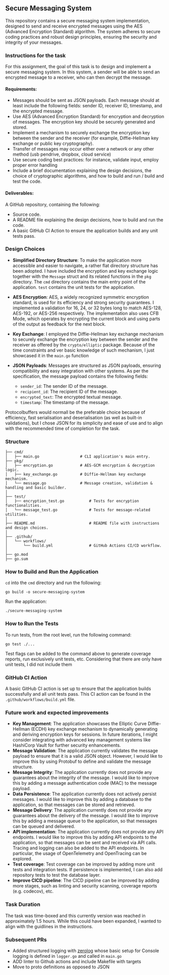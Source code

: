 ## Secure Messaging System
This repository contains a secure messaging system implementation, designed to send and receive encrypted messages using the AES (Advanced Encryption Standard) algorithm. 
The system adheres to secure coding practices and robust design principles, ensuring the security and integrity of your messages.

### Instructions for the task
For this assignment, the goal of this task is to design and implement a secure messaging system. In this system, a sender will be able to send an encrypted message to a receiver, who can then decrypt the message.

#### Requirements:

- Messages should be sent as JSON payloads. Each message should at least include the following fields: sender ID, receiver ID, timestamp, and the encrypted message.
- Use AES (Advanced Encryption Standard) for encryption and decryption of messages. The encryption key should be securely generated and stored.
- Implement a mechanism to securely exchange the encryption key between the sender and the receiver (for example, Diffie-Hellman key exchange or public key cryptography).
- Transfer of messages may occur either over a network or any other method (usb pendrive, dropbox, cloud service)
- Use secure coding best practices: for instance, validate input, employ proper error handling
- Include a brief documentation explaining the design decisions, the choice of cryptographic algorithms, and how to build and run / build and test the code.

#### Deliverables:
A GitHub repository, containing the following:
- Source code.
- A README file explaining the design decisions, how to build and run the code.
- A basic GitHub CI Action to ensure the application builds and any unit tests pass.

### Design Choices

- **Simplified Directory Structure**: To make the application more accessible and easier to navigate, a rather flat directory structure has been adopted. I have included the encryption and key exchange logic together with the `Message` struct and its related functions in the `pkg` directory. 
The `cmd` directory contains the main entry point of the application. `test` contains the unit tests for the application.

- **AES Encryption**: AES, a widely recognized symmetric encryption standard, is used for its efficiency and strong security guarantees. I implemented a validation for 16, 24, or 32 bytes long to match AES-128, AES-192, or AES-256 respectively. 
The implementation also uses CFB Mode, which operates by encrypting the current block and using parts of the output as feedback for the next block.

- **Key Exchange**: I employed the Diffie-Hellman key exchange mechanism to securely exchange the encryption key between the sender and the receiver as offered by the `crypto/elliptic` package. Because of the time constraints and ver basic knowledge of such mechanism, I just showcased it in the `main.go` function

- **JSON Payloads**: Messages are structured as JSON payloads, ensuring compatibility and easy integration with other systems. As per the specification, the message payload contains the following fields:
    - `sender_id`: The sender ID of the message.
    - `recipient_id`: The recipient ID of the message.
    - `encrypted_text`: The encrypted textual message.
    - `timestamp`: The timestamp of the message.

Protocolbuffers would normall be the preferable choice because of efficiency, fast serialisation and deserialisation (as well as built-in validations), but I chose JSON for its simplicity and ease of use and to align with the recommended time of completion for the task. 

### Structure
```
├── cmd/
│   ├── main.go                  # CLI application's main entry.
├── pkg/
│   ├── encryption.go            # AES-GCM encryption & decryption logic.
│   ├── key_exchange.go          # Diffie-Hellman key exchange mechanism.
│   └── message.go               # Message creation, validation & handling and basic builder.
│
├── test/
│   ├── encryption_test.go           # Tests for encryption functionalities.
│   └── message_test.go              # Tests for message-related utilities.
│
├── README.md                        # README file with instructions and design choices.
│
├── .github/
│   └── workflows/
│       └── build.yml                # GitHub Actions CI/CD workflow.
│
├── go.mod
├── go.sum
```

### How to Build and Run the Application

`cd` into the `cmd` directory and run the following: 

`go build -o secure-messaging-system`

Run the application:

`./secure-messaging-system`

### How to Run the Tests
To run tests, from the root level, run the following command:

`go test ./...`

Test flags can be added to the command above to generate coverage reports, run exclusively unit tests, etc. Considering that there are only have unit tests, I did not include them


### GitHub CI Action
A basic GitHub CI action is set up to ensure that the application builds successfully and all unit tests pass. 
This CI action can be found in the `.github/workflows/build.yml` file.

### Future work and expected improvements
- **Key Management**: The application showcases the Elliptic Curve Diffie-Hellman (ECDH) key exchange mechanism to dynamically generating and deriving encryption keys for sessions. In future iterations, I might consider integrating with advanced key management systems like HashiCorp Vault for further security enhancements.
- **Message Validation**: The application currently validates the message payload to ensure that it is a valid JSON object. However, I would like to improve this by using Protobuf to define and validate the message structure.
- **Message Integrity**: The application currently does not provide any guarantees about the integrity of the message. I would like to improve this by adding a message authentication code (MAC) to the message payload.
- **Data Persistence**: The application currently does not actively persist messages. I would like to improve this by adding a database to the application, so that messages can be stored and retrieved.
- **Message Delivery**: The application currently does not provide any guarantees about the delivery of the message. I would like to improve this by adding a message queue to the application, so that messages can be queued and delivered.
- **API implementation**: The application currently does not provide any API endpoints. I would like to improve this by adding API endpoints to the application, so that messages can be sent and received via API calls. Tracing and logging can also be added to the API endpoints. In particular, the usage of OpenTelemetry and OpenTracing can be explored.
- **Test coverage**: Test coverage can be improved by adding more unit tests and integration tests. If persistence is implemented, I can also add repository tests to test the database layer.
- **Improve CICD pipeline**: The CICD pipeline can be improved by adding more stages, such as linting and security scanning, coverage reports (e.g. codecov), etc.

### Task Duration
The task was time-boxed and this currently version was reached in approximately 1.5 hours. While this could have been expanded, I wanted to align with the guidlines in the instructions.

### Subsequent PRs
- Added structured logging with [zerolog](https://github.com/rs/zerolog) whose basic setup for Console logging is defined in `logger.go` and called in `main.go`
- ADD linter to Github actions and include Makefile with targets
- Move to proto definitions as opposed to JSON